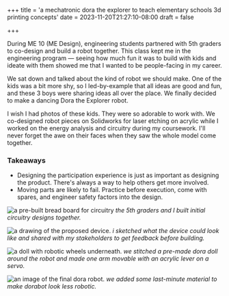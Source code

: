 +++
title = 'a mechatronic dora the explorer to teach elementary schools 3d printing concepts'
date = 2023-11-20T21:27:10-08:00
draft = false

+++

During ME 10 (ME Design), engineering students partnered with 5th graders to co-design and build a robot together. This class kept me in the engineering program — seeing how much fun it was to build with kids and ideate with them showed me that I wanted to be people-facing in my career.

We sat down and talked about the kind of robot we should make. One of the kids was a bit more shy, so I led-by-example that all ideas are good and fun, and these 3 boys were sharing ideas all over the place. We finally decided to make a dancing Dora the Explorer robot.

I wish I had photos of these kids. They were so adorable to work with. We co-designed robot pieces on Solidworks for laser etching on acrylic while I worked on the energy analysis and circuitry during my coursework. I'll never forget the awe on their faces when they saw the whole model come together. 

### Takeaways
- Designing the participation experience is just as important as designing the product. There's always a way to help others get more involved.
- Moving parts are likely to fail. Practice before execution, come with spares, and engineer safety factors into the design. 

![a pre-built bread board for circuitry](/projects/dorabot/wires.png)
*the 5th graders and I built initial circuitry designs together.*

![a drawing of the proposed device.](/projects/dorabot/drawing.png)
*i sketched what the device could look like and shared with my stakeholders to get feedback before building.*

![a doll with robotic wheels underneath.](/projects/dorabot/doll.png)
*we stitched a pre-made dora doll around the robot and made one arm movable with an acrylic lever on a servo.*

![an image of the final dora robot.](/projects/dorabot/final.png)
*we added some last-minute material to make dorabot look less robotic.*